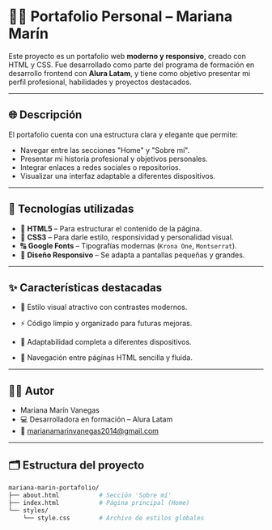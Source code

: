 # 👩‍💻 Portafolio Personal – Mariana Marín

Este proyecto es un portafolio web **moderno y responsivo**, creado con HTML y CSS. Fue desarrollado como parte del programa de formación en desarrollo frontend con **Alura Latam**, y tiene como objetivo presentar mi perfil profesional, habilidades y proyectos destacados.

---

## 🌐 Descripción

El portafolio cuenta con una estructura clara y elegante que permite:

- Navegar entre las secciones "Home" y "Sobre mí".
- Presentar mi historia profesional y objetivos personales.
- Integrar enlaces a redes sociales o repositorios.
- Visualizar una interfaz adaptable a diferentes dispositivos.

---

## 🧪 Tecnologías utilizadas

- 📄 **HTML5** – Para estructurar el contenido de la página.
- 🎨 **CSS3** – Para darle estilo, responsividad y personalidad visual.
- 🔠 **Google Fonts** – Tipografías modernas (`Krona One`, `Montserrat`).
- 📱 **Diseño Responsivo** – Se adapta a pantallas pequeñas y grandes.

---
## ✨ Características destacadas
- 🎨 Estilo visual atractivo con contrastes modernos.

- ⚡ Código limpio y organizado para futuras mejoras.

- 📱 Adaptabilidad completa a diferentes dispositivos.

- 🔗 Navegación entre páginas HTML sencilla y fluida.
---

## 👩‍💻 Autor
- Mariana Marín Vanegas
- 💻 Desarrolladora en formación – Alura Latam
- 📧 marianamarinvanegas2014@gmail.com

---
## 🗂️ Estructura del proyecto

```bash
mariana-marin-portafolio/
├── about.html           # Sección 'Sobre mí'
├── index.html           # Página principal (Home)
└── styles/
    └── style.css        # Archivo de estilos globales
